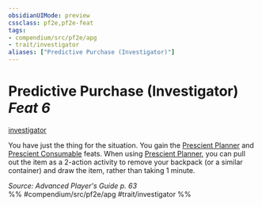 ```yaml
---
obsidianUIMode: preview
cssclass: pf2e,pf2e-feat
tags:
- compendium/src/pf2e/apg
- trait/investigator
aliases: ["Predictive Purchase (Investigator)"]
---
```

# Predictive Purchase (Investigator)  *Feat 6*  
[investigator](../../Rules/traits/investigator-apg.md)  


You have just the thing for the situation. You gain the [Prescient Planner](prescient-planner-apg.md) and [Prescient Consumable](prescient-consumable-apg.md) feats. When using [Prescient Planner](prescient-planner-apg.md), you can pull out the item as a 2-action activity to remove your backpack (or a similar container) and draw the item, rather than taking 1 minute.

*Source: Advanced Player's Guide p. 63*  
%% #compendium/src/pf2e/apg #trait/investigator %%